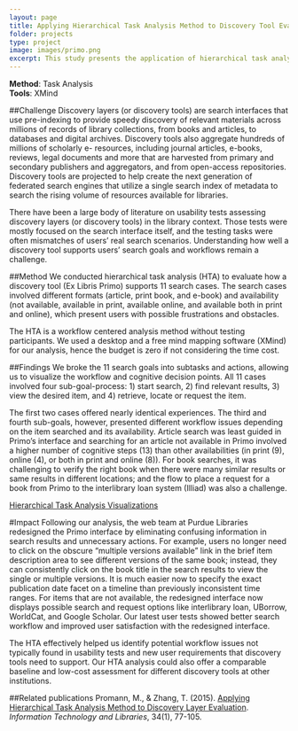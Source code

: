 ```yaml
---
layout: page
title: Applying Hierarchical Task Analysis Method to Discovery Tool Evaluation
folder: projects
type: project
image: images/primo.png
excerpt: This study presents the application of hierarchical task analysis as an expert-based and workflow centered method to evaluating discovery tools for library resources. We used Nielsen’s Goal Composition theory as an analytical framework to evaluate users' interaction with a discovery tool from two perspectives&#58; a) users’ physical interactions (i.e., clicks), and b) user’s cognitive steps (i.e., decision points for what to do next).
---
```


**Method**: Task Analysis        
**Tools**: XMind

##Challenge
Discovery layers (or discovery tools) are search interfaces that use pre-indexing to provide speedy discovery of relevant materials across millions of records of library collections, from books and articles, to databases and digital archives. Discovery tools also aggregate hundreds of millions of scholarly e- resources, including journal articles, e-books, reviews, legal documents and more that are harvested from primary and secondary publishers and aggregators, and from open-access repositories. Discovery tools are projected to help create the next generation of federated search engines that utilize a single search index of metadata to search the rising volume of resources available for libraries.

There have been a large body of literature on usability tests assessing discovery layers (or discovery tools) in the library context. Those tests were mostly focused on the search interface itself, and the testing tasks were often mismatches of users’ real search scenarios. Understanding how well a discovery tool supports users’ search goals and workflows remain a challenge.


##Method
We conducted hierarchical task analysis (HTA) to evaluate how a discovery tool (Ex Libris Primo) supports 11 search cases. The search cases involved different formats (article, print book, and e-book) and availability (not available, available in print, available online, and available both in print and online), which present users with possible frustrations and obstacles.

The HTA is a workflow centered analysis method without testing participants. We used a desktop and a free mind mapping software (XMind) for our analysis, hence the budget is zero if not considering the time cost.

##Findings
We broke the 11 search goals into subtasks and actions, allowing us to visualize the workflow and cognitive decision points. All 11 cases involved four sub-goal-process: 1) start search, 2) find relevant results, 3) view the desired item, and 4) retrieve, locate or request the item.

The first two cases offered nearly identical experiences. The third and fourth sub-goals, however, presented different workflow issues depending on the item searched and its availability. Article search was least guided in Primo’s interface and searching for an article not available in Primo involved a higher number of cognitive steps (13) than other availabilities (in print (9), online (4), or both in print and online (8)). For book searches, it was challenging to verify the right book when there were many similar results or same results in different locations; and the flow to place a request for a book from Primo to the interlibrary loan system (Illiad) was also a challenge.

[Hierarchical Task Analysis Visualizations](https://purr.purdue.edu/publications/1738)

#Impact
Following our analysis, the web team at Purdue Libraries redesigned the Primo interface by eliminating confusing information in search results and unnecessary actions. For example, users no longer need to click on the obscure “multiple versions available” link in the brief item description area to see different versions of the same book; instead, they can consistently click on the book title in the search results to view the single or multiple versions. It is much easier now to specify the exact publication date facet on a timeline than previously inconsistent time ranges. For items that are not available, the redesigned interface now displays possible search and request options like interlibrary loan, UBorrow, WorldCat, and Google Scholar. Our latest user tests showed better search workflow and improved user satisfaction with the redesigned interface. 

The HTA effectively helped us identify potential workflow issues not typically found in usability tests and new user requirements that discovery tools need to support. Our HTA analysis could also offer a comparable baseline and low-cost assessment for different discovery tools at other institutions.

##Related publications
Promann, M., & Zhang, T. (2015). [Applying Hierarchical Task Analysis Method to Discovery Layer Evaluation](http://ejournals.bc.edu/ojs/index.php/ital/article/view/5600/pdf). *Information Technology and Libraries*, 34(1), 77-105.